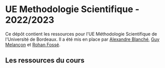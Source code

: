 # UE Methodologie Scientifique - 2022/2023

Ce dépôt contient les ressources pour l'UE Méthodologie Scientifique de l'Université de Bordeaux. Il a été mis en place par [Alexandre Blanché](https://www.labri.fr/perso/ablanche/), [Guy Melançon](https://www.labri.fr/profil/Melancon_ID1094543956) et [Rohan Fossé](https://rohanfosse.com).

## Les ressources du cours

